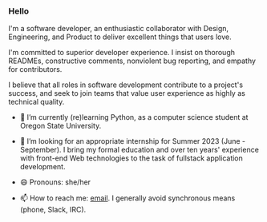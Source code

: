 ### Hello

I'm a software developer, an enthusiastic collaborator with Design, Engineering, and Product to deliver excellent things that users love.

I'm committed to superior developer experience. I insist on thorough READMEs, constructive comments, nonviolent bug reporting, and empathy for contributors.

I believe that all roles in software development contribute to a project's success, and seek to join teams that value user experience as highly as technical quality.

- 🌱 I’m currently (re)learning Python, as a computer science student at Oregon State University.
- 🤔 I’m looking for an appropriate internship for Summer 2023 (June - September). I bring my formal education and over ten years' experience with front-end Web technologies to the task of fullstack application development.

- 😄 Pronouns: she/her
- 📫 How to reach me: [email](mailto:job@twobanjos.com). I generally avoid synchronous means (phone, Slack, IRC).
<!--
**mejarc/mejarc** is a ✨ _special_ ✨ repository because its `README.md` (this file) appears on your GitHub profile.

Here are some ideas to get you started:

- 🔭 I’m currently working on ...
- 🌱 I’m currently learning ...
- 👯 I’m looking to collaborate on ...
- 🤔 I’m looking for help with ...
- 💬 Ask me about ...
- 📫 How to reach me: ...
- 😄 Pronouns: ...
- ⚡ Fun fact: ...
-->

